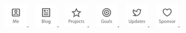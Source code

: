 <p align="center">
  <a href="https://antfu.me">
    <img src='me.svg' height='60px'/>
  </a>　
  <a href="https://antfu.me/blog">
    <img src='blog.svg' height='60px'/>
  </a>　
  <a href="https://github.com/antfu">
    <img src='projects.svg' height='60px'/>
  </a>　
  <a href="https://github.com/sponsors/antfu">
    <img src='goals.svg' height='60px'/>
  </a>　
  <a href="https://twitter.com/antfu7">
    <img src='updates.svg' height='60px'/>
  </a>　
  <a href="https://twitter.com/antfu7">
    <img src='sponsor.svg' height='60px'/>
  </a>　
</p>
